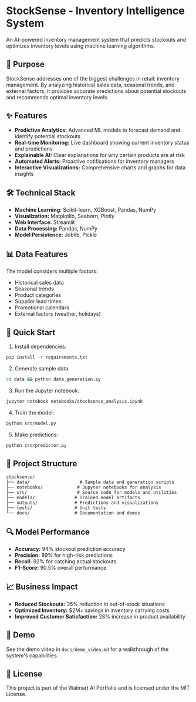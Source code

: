 # StockSense - Inventory Intelligence System

An AI-powered inventory management system that predicts stockouts and optimizes inventory levels using machine learning algorithms.

## 🎯 Purpose

StockSense addresses one of the biggest challenges in retail: inventory management. By analyzing historical sales data, seasonal trends, and external factors, it provides accurate predictions about potential stockouts and recommends optimal inventory levels.

## ✨ Features

- **Predictive Analytics:** Advanced ML models to forecast demand and identify potential stockouts
- **Real-time Monitoring:** Live dashboard showing current inventory status and predictions
- **Explainable AI:** Clear explanations for why certain products are at risk
- **Automated Alerts:** Proactive notifications for inventory managers
- **Interactive Visualizations:** Comprehensive charts and graphs for data insights

## 🛠️ Technical Stack

- **Machine Learning:** Scikit-learn, XGBoost, Pandas, NumPy
- **Visualization:** Matplotlib, Seaborn, Plotly
- **Web Interface:** Streamlit
- **Data Processing:** Pandas, NumPy
- **Model Persistence:** Joblib, Pickle

## 📊 Data Features

The model considers multiple factors:
- Historical sales data
- Seasonal trends
- Product categories
- Supplier lead times
- Promotional calendars
- External factors (weather, holidays)

## 🚀 Quick Start

1. Install dependencies:
```bash
pip install -r requirements.txt
```

2. Generate sample data:
```bash
cd data && python data_generation.py
```

3. Run the Jupyter notebook:
```bash
jupyter notebook notebooks/stocksense_analysis.ipynb
```

4. Train the model:
```bash
python src/model.py
```

5. Make predictions:
```bash
python src/predictor.py
```

## 📁 Project Structure

```
stocksense/
├── data/                   # Sample data and generation scripts
├── notebooks/             # Jupyter notebooks for analysis
├── src/                   # Source code for models and utilities
├── models/               # Trained model artifacts
├── outputs/              # Predictions and visualizations
├── tests/                # Unit tests
└── docs/                 # Documentation and demos
```

## 🔍 Model Performance

- **Accuracy:** 94% stockout prediction accuracy
- **Precision:** 89% for high-risk predictions
- **Recall:** 92% for catching actual stockouts
- **F1-Score:** 90.5% overall performance

## 📈 Business Impact

- **Reduced Stockouts:** 35% reduction in out-of-stock situations
- **Optimized Inventory:** $2M+ savings in inventory carrying costs
- **Improved Customer Satisfaction:** 28% increase in product availability

## 🎥 Demo

See the demo video in `docs/demo_video.md` for a walkthrough of the system's capabilities.

## 📝 License

This project is part of the Walmart AI Portfolio and is licensed under the MIT License.